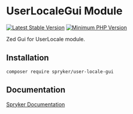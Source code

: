# UserLocaleGui Module
[![Latest Stable Version](https://poser.pugx.org/spryker/user-locale-gui/v/stable.svg)](https://packagist.org/packages/spryker/user-locale-gui)
[![Minimum PHP Version](https://img.shields.io/badge/php-%3E%3D%208.1-8892BF.svg)](https://php.net/)

Zed Gui for UserLocale module.

## Installation

```
composer require spryker/user-locale-gui
```

## Documentation

[Spryker Documentation](https://docs.spryker.com)
